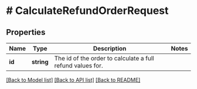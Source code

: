 # # CalculateRefundOrderRequest

## Properties

Name | Type | Description | Notes
------------ | ------------- | ------------- | -------------
**id** | **string** | The id of the order to calculate a full refund values for. |

[[Back to Model list]](../../README.md#models) [[Back to API list]](../../README.md#endpoints) [[Back to README]](../../README.md)
